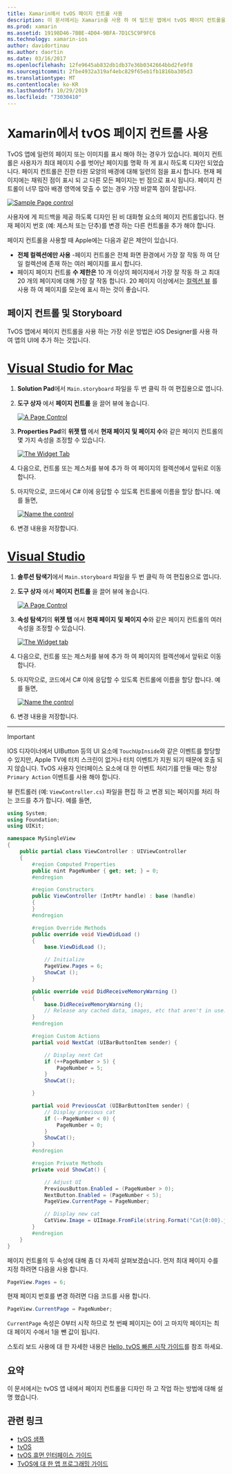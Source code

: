 ```yaml
---
title: Xamarin에서 tvOS 페이지 컨트롤 사용
description: 이 문서에서는 Xamarin을 사용 하 여 빌드된 앱에서 tvOS 페이지 컨트롤을 사용 하는 방법을 설명 합니다. 페이지 컨트롤에 대 한 개략적인 설명을 제공 하 고 스토리 보드를 설정 하는 방법에 대해 설명 하며 페이지 변경 이벤트에 응답 하는 방법을 검사 합니다.
ms.prod: xamarin
ms.assetid: 19198D46-7BBE-4D04-9BFA-7D1C5C9F9FC6
ms.technology: xamarin-ios
author: davidortinau
ms.author: daortin
ms.date: 03/16/2017
ms.openlocfilehash: 12fe9645ab832db1db37e36b0342664bbd2fe9f8
ms.sourcegitcommit: 2fbe4932a319af4ebc829f65eb1fb1816ba305d3
ms.translationtype: MT
ms.contentlocale: ko-KR
ms.lasthandoff: 10/29/2019
ms.locfileid: "73030410"
---
```

# <a name="working-with-tvos-page-controls-in-xamarin"></a>Xamarin에서 tvOS 페이지 컨트롤 사용

TvOS 앱에 일련의 페이지 또는 이미지를 표시 해야 하는 경우가 있습니다. 페이지 컨트롤은 사용자가 최대 페이지 수를 벗어난 페이지를 명확 하 게 표시 하도록 디자인 되었습니다. 페이지 컨트롤은 진한 타원 모양의 배경에 대해 일련의 점을 표시 합니다. 현재 페이지에는 채워진 점이 표시 되 고 다른 모든 페이지는 빈 점으로 표시 됩니다. 페이지 컨트롤이 너무 많아 배경 영역에 맞출 수 없는 경우 가장 바깥쪽 점이 잘립니다.

[![](page-controls-images/page01.png "Sample Page control")](page-controls-images/page01.png#lightbox)

사용자에 게 피드백을 제공 하도록 디자인 된 비 대화형 요소의 페이지 컨트롤입니다. 현재 페이지 번호 (예: 제스처 또는 단추)를 변경 하는 다른 컨트롤을 추가 해야 합니다.

페이지 컨트롤을 사용할 때 Apple에는 다음과 같은 제안이 있습니다.

- **전체 컬렉션에만 사용** -페이지 컨트롤은 전체 화면 환경에서 가장 잘 작동 하 여 단일 컬렉션에 존재 하는 여러 페이지를 표시 합니다.
- 페이지 페이지 컨트롤 **수 제한은** 10 개 이상의 페이지에서 가장 잘 작동 하 고 최대 20 개의 페이지에 대해 가장 잘 작동 합니다. 20 페이지 이상에서는 [컬렉션 뷰](~/ios/tvos/user-interface/collection-views.md) 를 사용 하 여 페이지를 모눈에 표시 하는 것이 좋습니다.

<a name="Page-Controls-and-Storyboards" />

## <a name="page-controls-and-storyboards"></a>페이지 컨트롤 및 Storyboard

TvOS 앱에서 페이지 컨트롤을 사용 하는 가장 쉬운 방법은 iOS Designer를 사용 하 여 앱의 UI에 추가 하는 것입니다.

# <a name="visual-studio-for-mactabmacos"></a>[Visual Studio for Mac](#tab/macos)

1. **Solution Pad**에서 `Main.storyboard` 파일을 두 번 클릭 하 여 편집용으로 엽니다.
1. **도구 상자** 에서 **페이지 컨트롤** 을 끌어 뷰에 놓습니다.

    [![](page-controls-images/page02.png "A Page Control")](page-controls-images/page02.png#lightbox)
1. **Properties Pad**의 **위젯 탭** 에서 **현재 페이지** **및 페이지 수**와 같은 페이지 컨트롤의 몇 가지 속성을 조정할 수 있습니다.

    [![](page-controls-images/page03.png "The Widget Tab")](page-controls-images/page03.png#lightbox)
1. 다음으로, 컨트롤 또는 제스처를 뷰에 추가 하 여 페이지의 컬렉션에서 앞뒤로 이동 합니다.
1. 마지막으로, 코드에서 C# 이에 응답할 수 있도록 컨트롤에 이름을 할당 합니다. 예를 들면,

    [![](page-controls-images/page04.png "Name the control")](page-controls-images/page04.png#lightbox)
1. 변경 내용을 저장합니다.

# <a name="visual-studiotabwindows"></a>[Visual Studio](#tab/windows)

1. **솔루션 탐색기**에서 `Main.storyboard` 파일을 두 번 클릭 하 여 편집용으로 엽니다.
1. **도구 상자** 에서 **페이지 컨트롤** 을 끌어 뷰에 놓습니다.

    [![](page-controls-images/page02-vs.png "A Page Control")](page-controls-images/page02-vs.png#lightbox)
1. **속성 탐색기**의 **위젯 탭** 에서 **현재 페이지** **및 페이지 수**와 같은 페이지 컨트롤의 여러 속성을 조정할 수 있습니다.

    [![](page-controls-images/page03-vs.png "The Widget tab")](page-controls-images/page03-vs.png#lightbox)
1. 다음으로, 컨트롤 또는 제스처를 뷰에 추가 하 여 페이지의 컬렉션에서 앞뒤로 이동 합니다.
1. 마지막으로, 코드에서 C# 이에 응답할 수 있도록 컨트롤에 이름을 할당 합니다. 예를 들면,

    [![](page-controls-images/page04-vs.png "Name the control")](page-controls-images/page04-vs.png#lightbox)
1. 변경 내용을 저장합니다.

-----

> [!IMPORTANT]
> IOS 디자이너에서 UIButton 등의 UI 요소에 `TouchUpInside`와 같은 이벤트를 할당할 수 있지만, Apple TV에 터치 스크린이 없거나 터치 이벤트가 지원 되기 때문에 호출 되지 않습니다. TvOS 사용자 인터페이스 요소에 대 한 이벤트 처리기를 만들 때는 항상 `Primary Action` 이벤트를 사용 해야 합니다.

뷰 컨트롤러 (예: `ViewController.cs`) 파일을 편집 하 고 변경 되는 페이지를 처리 하는 코드를 추가 합니다. 예를 들면,

```csharp
using System;
using Foundation;
using UIKit;

namespace MySingleView
{
    public partial class ViewController : UIViewController
    {
        #region Computed Properties
        public nint PageNumber { get; set; } = 0;
        #endregion

        #region Constructors
        public ViewController (IntPtr handle) : base (handle)
        {
        }
        #endregion

        #region Override Methods
        public override void ViewDidLoad ()
        {
            base.ViewDidLoad ();

            // Initialize
            PageView.Pages = 6;
            ShowCat ();
        }

        public override void DidReceiveMemoryWarning ()
        {
            base.DidReceiveMemoryWarning ();
            // Release any cached data, images, etc that aren't in use.
        }
        #endregion

        #region Custom Actions
        partial void NextCat (UIBarButtonItem sender) {

            // Display next Cat
            if (++PageNumber > 5) {
                PageNumber = 5;
            }
            ShowCat();

        }

        partial void PreviousCat (UIBarButtonItem sender) {
            // Display previous cat
            if (--PageNumber < 0) {
                PageNumber = 0;
            }
            ShowCat();
        }
        #endregion

        #region Private Methods
        private void ShowCat() {

            // Adjust UI
            PreviousButton.Enabled = (PageNumber > 0);
            NextButton.Enabled = (PageNumber < 5);
            PageView.CurrentPage = PageNumber;

            // Display new cat
            CatView.Image = UIImage.FromFile(string.Format("Cat{0:00}.jpg",PageNumber+1));
        }
        #endregion
    }
}
```

페이지 컨트롤의 두 속성에 대해 좀 더 자세히 살펴보겠습니다. 먼저 최대 페이지 수를 지정 하려면 다음을 사용 합니다.

```csharp
PageView.Pages = 6;
```

현재 페이지 번호를 변경 하려면 다음 코드를 사용 합니다.

```csharp
PageView.CurrentPage = PageNumber;
```

`CurrentPage` 속성은 0부터 시작 하므로 첫 번째 페이지는 0이 고 마지막 페이지는 최대 페이지 수에서 1을 뺀 값이 됩니다.

스토리 보드 사용에 대 한 자세한 내용은 [Hello, tvOS 빠른 시작 가이드](~/ios/tvos/get-started/hello-tvos.md)를 참조 하세요.

<a name="Summary" />

## <a name="summary"></a>요약

이 문서에서는 tvOS 앱 내에서 페이지 컨트롤을 디자인 하 고 작업 하는 방법에 대해 설명 했습니다.

## <a name="related-links"></a>관련 링크

- [tvOS 샘플](https://docs.microsoft.com/samples/browse/?products=xamarin&term=Xamarin.iOS+tvOS)
- [tvOS](https://developer.apple.com/tvos/)
- [tvOS 휴먼 인터페이스 가이드](https://developer.apple.com/tvos/human-interface-guidelines/)
- [TvOS에 대 한 앱 프로그래밍 가이드](https://developer.apple.com/library/prerelease/tvos/documentation/General/Conceptual/AppleTV_PG/)
